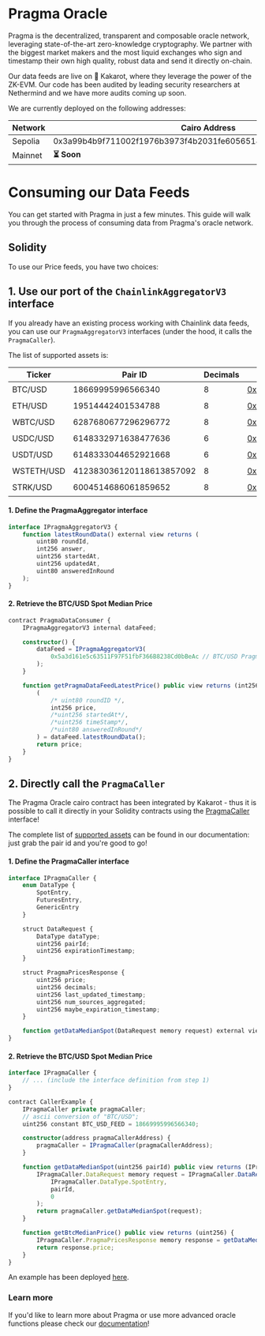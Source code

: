 # Pragma Oracle

Pragma is the decentralized, transparent and composable oracle network, leveraging state-of-the-art zero-knowledge cryptography. We partner with the biggest market makers and the most liquid exchanges who sign and timestamp their own high quality, robust data and send it directly on-chain.

Our data feeds are live on 🥕 Kakarot, where they leverage the power of the ZK-EVM. Our code has been audited by leading security researchers at Nethermind and we have more audits coming up soon.

We are currently deployed on the following addresses:

| Network | Cairo Address                                                     | PragmaCaller Solidity Contract                                                                                                   |
| ------- | ----------------------------------------------------------------- | -------------------------------------------------------------------------------------------------------------------------------- |
| Sepolia | 0x3a99b4b9f711002f1976b3973f4b2031fe6056518615ff0f4e6dd829f972764 | [0x7491cA3699701a187C1a17308338Ad0bA258B082](https://sepolia.kakarotscan.org/address/0x7491cA3699701a187C1a17308338Ad0bA258B082) |
| Mainnet | **⏳ Soon**                                                        | **⏳ Soon**                                                                                                                       |

# Consuming our Data Feeds

You can get started with Pragma in just a few minutes. This guide will walk you through the process of consuming data from Pragma's oracle network.

## Solidity

To use our Price feeds, you have two choices:

## 1. Use our port of the `ChainlinkAggregatorV3` interface

If you already have an existing process working with Chainlink data feeds, you can use our `PragmaAggregatorV3` interfaces (under the hood, it calls the `PragmaCaller`).

The list of supported assets is:

| Ticker     | Pair ID                  | Decimals | Sepolia                                                                                                                          | Mainnet    |
| ---------- | ------------------------ | -------- | -------------------------------------------------------------------------------------------------------------------------------- | ---------- |
| BTC/USD    | 18669995996566340        | 8        | [0x5a3d161e5c63511F97F51fbF366B8238Cd0bBeAc](https://sepolia.kakarotscan.org/address/0x5a3d161e5c63511F97F51fbF366B8238Cd0bBeAc) | **⏳ Soon** |
| ETH/USD    | 19514442401534788        | 8        | [0x3899D87a02eFaB864C9306DCd2EDe06B90f28B14](https://sepolia.kakarotscan.org/address/0x3899D87a02eFaB864C9306DCd2EDe06B90f28B14) | **⏳ Soon** |
| WBTC/USD   | 6287680677296296772      | 8        | [0x330ec0B08B74a4F34Fd76B0917A55169885624Be](https://sepolia.kakarotscan.org/address/0x330ec0B08B74a4F34Fd76B0917A55169885624Be) | **⏳ Soon** |
| USDC/USD   | 6148332971638477636      | 6        | [0xcD025F607AdB9542B77C69A29B7b9Aa32Bf06811](https://sepolia.kakarotscan.org/address/0xcD025F607AdB9542B77C69A29B7b9Aa32Bf06811) | **⏳ Soon** |
| USDT/USD   | 6148333044652921668      | 6        | [0x4604A5b10818638F751829A580362eD5a42b9E5E](https://sepolia.kakarotscan.org/address/0x4604A5b10818638F751829A580362eD5a42b9E5E) | **⏳ Soon** |
| WSTETH/USD | 412383036120118613857092 | 8        | [0xa3C78F0fd24523d1D5A70e47086343A445976911](https://sepolia.kakarotscan.org/address/0xa3C78F0fd24523d1D5A70e47086343A445976911) | **⏳ Soon** |
| STRK/USD   | 6004514686061859652      | 8        | [0x52880cAe955C88546134e7394B4305c2fA79faB8](https://sepolia.kakarotscan.org/address/0x52880cAe955C88546134e7394B4305c2fA79faB8) | **⏳ Soon** |

#### 1. Define the PragmaAggregator interface

```typescript
interface IPragmaAggregatorV3 {
    function latestRoundData() external view returns (
        uint80 roundId,
        int256 answer,
        uint256 startedAt,
        uint256 updatedAt,
        uint80 answeredInRound
    );
}
```

#### 2. Retrieve the BTC/USD Spot Median Price

```typescript
contract PragmaDataConsumer {
    IPragmaAggregatorV3 internal dataFeed;

    constructor() {
        dataFeed = IPragmaAggregatorV3(
            0x5a3d161e5c63511F97F51fbF366B8238Cd0bBeAc // BTC/USD Pragma Interface
        );
    }

    function getPragmaDataFeedLatestPrice() public view returns (int256) {
        (
            /* uint80 roundID */,
            int256 price,
            /*uint256 startedAt*/,
            /*uint256 timeStamp*/,
            /*uint80 answeredInRound*/
        ) = dataFeed.latestRoundData();
        return price;
    }
}
```

## 2. Directly call the `PragmaCaller`

The Pragma Oracle cairo contract has been integrated by Kakarot - thus it is possible to call it directly in your Solidity contracts using the [PragmaCaller](https://github.com/kkrt-labs/kakarot/blob/main/solidity_contracts%2Fsrc%2FCairoPrecompiles%2FPragmaCaller.sol) interface!

The complete list of [supported assets](https://docs.pragma.build/Resources/Cairo%201/data-feeds/supported-assets) can be found in our documentation: just grab the pair id and you're good to go!

#### 1. Define the PragmaCaller interface

```typescript
interface IPragmaCaller {
    enum DataType {
        SpotEntry,
        FuturesEntry,
        GenericEntry
    }

    struct DataRequest {
        DataType dataType;
        uint256 pairId;
        uint256 expirationTimestamp;
    }

    struct PragmaPricesResponse {
        uint256 price;
        uint256 decimals;
        uint256 last_updated_timestamp;
        uint256 num_sources_aggregated;
        uint256 maybe_expiration_timestamp;
    }

    function getDataMedianSpot(DataRequest memory request) external view returns (PragmaPricesResponse memory);
}
```

#### 2. Retrieve the BTC/USD Spot Median Price

```typescript
interface IPragmaCaller {
    // ... (include the interface definition from step 1)
}

contract CallerExample {
    IPragmaCaller private pragmaCaller;
    // ascii conversion of "BTC/USD";
    uint256 constant BTC_USD_FEED = 18669995996566340;

    constructor(address pragmaCallerAddress) {
        pragmaCaller = IPragmaCaller(pragmaCallerAddress);
    }

    function getDataMedianSpot(uint256 pairId) public view returns (IPragmaCaller.PragmaPricesResponse memory) {
        IPragmaCaller.DataRequest memory request = IPragmaCaller.DataRequest(
            IPragmaCaller.DataType.SpotEntry,
            pairId,
            0
        );
        return pragmaCaller.getDataMedianSpot(request);
    }

    function getBtcMedianPrice() public view returns (uint256) {
        IPragmaCaller.PragmaPricesResponse memory response = getDataMedianSpot(BTC_USD_FEED);
        return response.price;
    }
}
```

An example has been deployed [here](https://sepolia.kakarotscan.org/address/0x9acb5dbE6B9E3569f4Ab8b4bf8E09F7efC330A26).

### Learn more

If you'd like to learn more about Pragma or use more advanced oracle functions please check our [documentation](https://docs.pragma.build/)!
